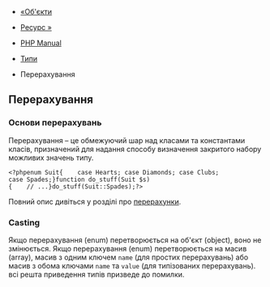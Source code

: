 - [«Об'єкти](language.types.object.md)
- [Ресурс »](language.types.resource.md)

- [PHP Manual](index.md)
- [Типи](language.types.md)
- Перерахування

## Перерахування

### Основи перерахувань

Перерахування – це обмежуючий шар над класами та константами
класів, призначений для надання способу визначення
закритого набору можливих значень типу.

`<?phpenum Suit{    case Hearts; case Diamonds; case Clubs; case Spades;}function do_stuff(Suit $s){    // ...}do_stuff(Suit::Spades);?> `

Повний опис дивіться у розділі про
[перерахунки](language.enumerations.md).

### Casting

Якщо перерахування (enum) перетворюється на об'єкт (object), воно не
змінюється. Якщо перерахування (enum) перетворюється на масив (array),
масив з одним ключем `name` (для простих перерахувань) або масив з
обома ключами `name` та `value` (для типізованих перерахувань). всі
решта приведення типів призведе до помилки.
